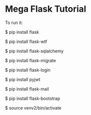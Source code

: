 # Mega Flask Tutorial

To run it:

$ pip install flask

$ pip install flask-wtf

$ pip install flask-sqlalchemy

$ pip install flask-migrate

$ pip install flask-login

$ pip install pyjwt

$ pip install flask-mail

$ pip install flask-bootstrap

$ source venv2/bin/activate
